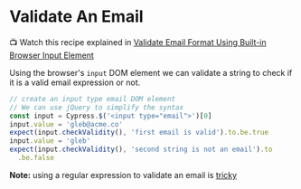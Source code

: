 # Validate An Email

📺 Watch this recipe explained in [Validate Email Format Using Built-in Browser Input Element](https://youtu.be/iRJJqijuFYI)

Using the browser's `input` DOM element we can validate a string to check if it is a valid email expression or not.

<!-- fiddle validate an email -->

```js
// create an input type email DOM element
// We can use jQuery to simplify the syntax
const input = Cypress.$('<input type="email">')[0]
input.value = 'gleb@acme.co'
expect(input.checkValidity(), 'first email is valid').to.be.true
input.value = 'gleb'
expect(input.checkValidity(), 'second string is not an email').to
  .be.false
```

<!-- fiddle-end -->

**Note:** using a regular expression to validate an email is [tricky](https://emailregex.com/)
